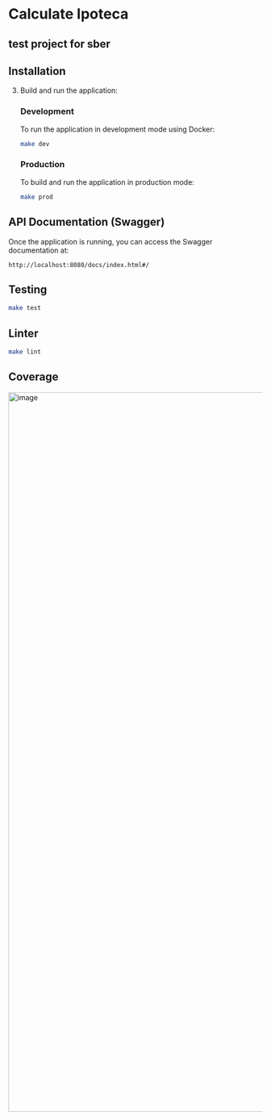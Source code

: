# Calculate Ipoteca

## test project for sber

## Installation

3. Build and run the application:

    ### Development
    To run the application in development mode using Docker:
    ```bash
    make dev
    ```

    ### Production
    To build and run the application in production mode:
    ```bash
    make prod
    ```

## API Documentation (Swagger)

Once the application is running, you can access the Swagger documentation at:

`http://localhost:8080/docs/index.html#/`


## Testing
```bash
make test
```

## Linter
```bash
make lint
```


## Coverage 
<img width="1427" alt="image" src="https://github.com/user-attachments/assets/8f4e77b4-ea52-4d88-86d0-d758a16d5de5">
